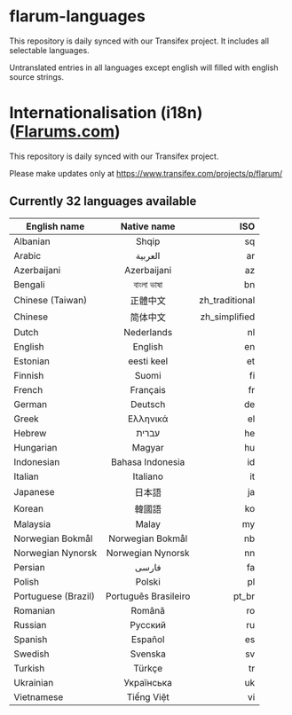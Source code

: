 # flarum-languages
This repository is daily synced with our Transifex project. It includes all selectable languages.

Untranslated entries in all languages except english will filled with english source strings.


Internationalisation (i18n) ([Flarums.com](https://www.flarums.com))
================

This repository is daily synced with our Transifex project. 

Please make updates only at https://www.transifex.com/projects/p/flarum/


## Currently 32 languages available
| English name        | Native name           | ISO  |
| ------------- |:-------------:| -----:|
| Albanian | Shqip | sq |
| Arabic | العربية | ar |
| Azerbaijani | Azerbaijani | az |
| Bengali | বাংলা ভাষা | bn |
| Chinese (Taiwan) | 正體中文 | zh_traditional |
| Chinese | 简体中文 | zh_simplified |
| Dutch | Nederlands | nl |
| English | English | en |
| Estonian | eesti keel | et |
| Finnish | Suomi | fi |
| French | Français | fr |
| German | Deutsch | de |
| Greek | Ελληνικά | el |
| Hebrew | עברית | he |
| Hungarian | Magyar | hu |
| Indonesian | Bahasa Indonesia | id |
| Italian | Italiano | it |
| Japanese | 日本語 | ja |
| Korean | 韓國語 | ko |
| Malaysia | Malay | my |
| Norwegian Bokmål | Norwegian Bokmål | nb |
| Norwegian Nynorsk | Norwegian Nynorsk | nn |
| Persian | فارسی | fa |
| Polish | Polski | pl |
| Portuguese (Brazil) | Português Brasileiro | pt_br |
| Romanian | Română | ro |
| Russian | Русский | ru |
| Spanish | Español | es |
| Swedish | Svenska | sv |
| Turkish | Türkçe | tr |
| Ukrainian | Українська | uk |
| Vietnamese | Tiếng Việt | vi |
